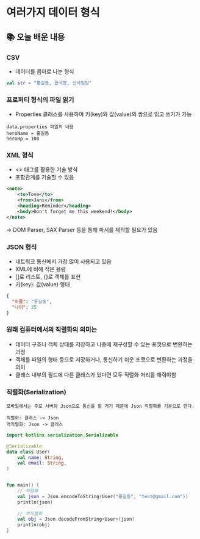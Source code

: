 # 여러가지 데이터 형식

## 📚 오늘 배운 내용

### CSV
- 데이터를 콤마로 나눈 형식
```kotlin
val str = "홍길동, 한석봉, 신사임당"
```

### 프로퍼티 형식의 파일 읽기
- Properties 클래스를 사용하여 키(key)와 값(value)의 쌍으로 읽고 쓰기가 가능
```text
data.properties 파일의 내용
heroName = 홍길동
heroHp = 100
```
### XML 형식
- <> 태그를 활용한 기술 방식
- 포함관계를 기술할 수 있음

```xml
<note>
    <to>Tove</to>
    <from>Jani</from>
    <heading>Reminder</heading>
    <body>Don't forget me this weekend!</body>
</note>
```
-> DOM Parser, SAX Parser 등을 통해 파서를 제작할 필요가 있음 

### JSON 형식
- 네트워크 통신에서 가장 많이 사용되고 있음
- XML에 비해 적은 용량
- []로 리스트, {}로 객체를 표현
- 키(key): 값(value) 형태

```json
{
  "이름": "홍길동",
  "나이": 25
}

```

### 원래 컴퓨터에서의 직렬화의 의미는
- 데이터 구조나 객체 상태를 저장하고 나중에 재구성할 수 있는 포맷으로 변환하는 과정
- 객체를 파일의 형태 등으로 저장하거나, 통신하기 쉬운 포맷으로 변환하는 과정을 의미
- 클래스 내부의 필드에 다른 클래스가 있다면 모두 직렬화 처리를 해줘야함 

### 직렬화(Serialization)
```text
모바일에서는 주로 서버와 Json으로 통신을 할 거기 때문에 Json 직렬화를 기본으로 한다. 

직렬화: 클래스 -> Json
역직렬화: Json -> 클래스 
```

```kotlin
import kotlinx.serialization.Serializable

@Serializable
data class User(
    val name: String,
    val email: String,
)


fun main() {
    // 직렬화 
    val json = Json.encodeToString(User("홍길동", "test@gmail.com"))
    println(json)
    
    // 역직렬화
    val obj = Json.decodeFromString<User>(json)
    println(obj)
}

```





